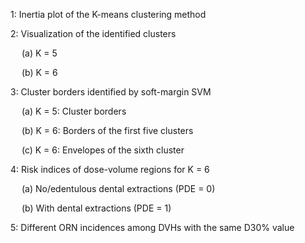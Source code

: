 1: Inertia plot of the K-means clustering method

2: Visualization of the identified clusters 

&emsp; (a) K = 5 

&emsp; (b) K = 6

3: Cluster borders identified by soft-margin SVM 

&emsp; (a) K = 5: Cluster borders

&emsp; (b) K = 6: Borders of the first five clusters 

&emsp; (c) K = 6: Envelopes of the sixth cluster

4: Risk indices of dose-volume regions for K = 6

&emsp; (a) No/edentulous dental extractions (PDE = 0) 

&emsp; (b) With dental extractions (PDE = 1)

5: Different ORN incidences among DVHs with the same D30% value
